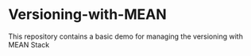 # Versioning-with-MEAN
This repository contains a basic demo for managing the versioning with MEAN Stack
